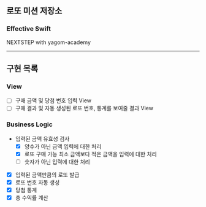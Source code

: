 ## 로또 미션 저장소
### Effective Swift
NEXTSTEP with yagom-academy

---

## 구현 목록

### View
- [ ] 구매 금액 및 당첨 번호 입력 View
- [ ] 구매 결과 및 자동 생성된 로또 번호, 통계를 보여줄 결과 View

### Business Logic
- 입력된 금액 유효성 검사
    - [x] 양수가 아닌 금액 입력에 대한 처리
    - [x] 로또 구매 가능 최소 금액보다 적은 금액을 입력에 대한 처리
    - [ ] 숫자가 아닌 입력에 대한 처리
- [x] 입력된 금액만큼의 로또 발급
- [x] 로또 번호 자동 생성
- [x] 당첨 통계
- [x] 총 수익률 계산